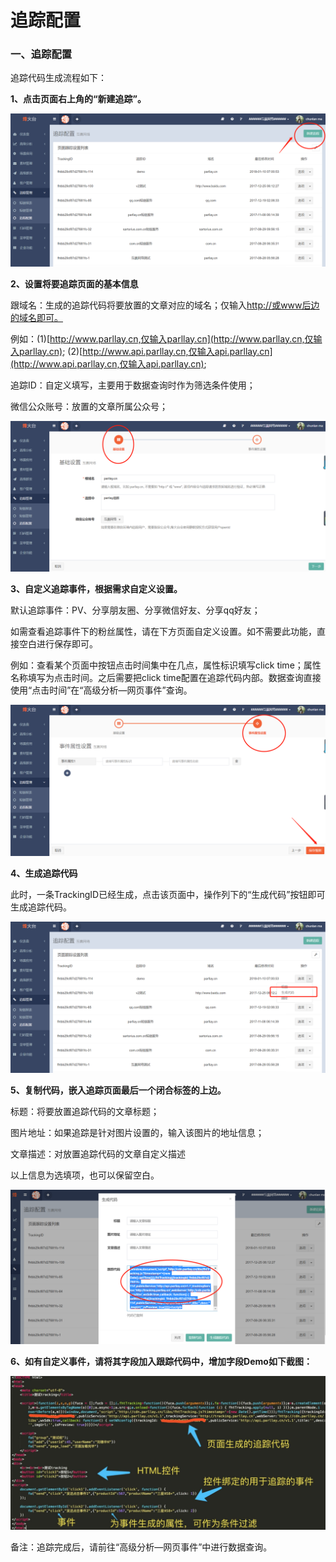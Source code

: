 # 追踪配置

### 一、追踪配置

追踪代码生成流程如下：

**1、点击页面右上角的“新建追踪”。**

![](/assets/1516622243%281%29.png)

**2、设置将要追踪页面的基本信息**

跟域名：生成的追踪代码将要放置的文章对应的域名；仅输入[http://或www后边的域名即可。](http://或www后边的域名即可。)

例如：\(1\)[http://www.parllay.cn,仅输入parllay.cn](http://www.parllay.cn,仅输入parllay.cn);    \(2\)[http://www.api.parllay.cn,仅输入api.parllay.cn](http://www.api.parllay.cn,仅输入api.parllay.cn);

追踪ID：自定义填写，主要用于数据查询时作为筛选条件使用；

微信公众账号：放置的文章所属公众号；

![](/assets/1516622316%281%29.jpg)

**3、自定义追踪事件，根据需求自定义设置。**

默认追踪事件：PV、分享朋友圈、分享微信好友、分享qq好友；

如需查看追踪事件下的粉丝属性，请在下方页面自定义设置。如不需要此功能，直接空白进行保存即可。

例如：查看某个页面中按钮点击时间集中在几点，属性标识填写click time；属性名称填写为点击时间。之后需要把click time配置在追踪代码内部。数据查询直接使用“点击时间”在“高级分析—网页事件”查询。

![](/assets/1516622414%281%29.png)

**4、生成追踪代码**

此时，一条TrackingID已经生成，点击该页面中，操作列下的“生成代码”按钮即可生成追踪代码。

![](/assets/1516622601.png)

**5、复制代码，嵌入追踪页面最后一个闭合标签的上边。**

标题：将要放置追踪代码的文章标题；

图片地址：如果追踪是针对图片设置的，输入该图片的地址信息；

文章描述：对放置追踪代码的文章自定义描述

以上信息为选填项，也可以保留空白。

![](/assets/1516622729%281%29.png)

**6、如有自定义事件，请将其字段加入跟踪代码中，增加字段Demo如下截图：**

![](/assets/weixin_20180305100403.jpg)

备注：追踪完成后，请前往“高级分析—网页事件”中进行数据查询。

